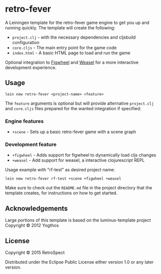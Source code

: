 # retro-fever

A Leiningen template for the retro-fever game engine to get you up and running
quickly. The template will create the following:

  * `project.clj` - with the necessary dependencies and cljsbuild configuration
  * `core.cljs` - The main entry point for the game code
  * `index.html` - A basic HTML page to load and run the game

Optional integration to [Figwheel][] and [Weasel][] for a more interactive
development experience.

[Figwheel]: https://github.com/bhauman/lein-figwheel
[Weasel]: https://github.com/tomjakubowski/weasel

## Usage

```
lein new retro-fever <project-name> <feature>
```

The `feature` arguments is optional but will provide alternative
`project.clj` and `core.cljs` files prepared for the wanted integration
if specified:

### Engine features

  * `+scene` - Sets up a basic retro-fever game with a scene graph

### Development feature

  * `+figwheel` - Adds support for figwheel to dynamically load cljs changes
  * `+weasel` - Add support for weasel, a interactive clojurescript REPL

Usage example with "rf-test" as desired project name:

    lein new retro-fever rf-test +scene +figwheel +weasel

Make sure to check out the `README.md` file in the project directory that the
template creates, for instructions on how to get started.

## Acknowledgements

Large portions of this template is based on the luminus-template project
Copyright © 2012 Yogthos

## License

Copyright © 2015 RetroSpect

Distributed under the Eclipse Public License either version 1.0 or any later
version.
